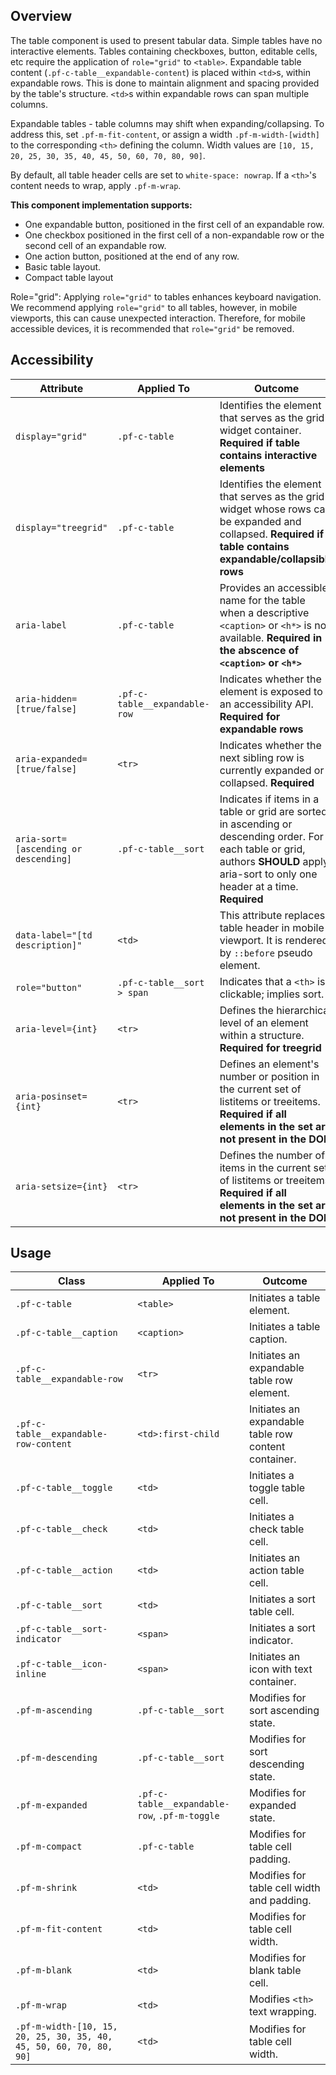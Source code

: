 ## Overview

The table component is used to present tabular data. Simple tables have no interactive elements. Tables containing checkboxes, button, editable cells, etc require the application of `role="grid"` to `<table>`. Expandable table content (`.pf-c-table__expandable-content`) is placed within `<td>`s, within expandable rows.
This is done to maintain alignment and spacing provided by the table's structure. `<td>`s within expandable rows can span multiple columns.

Expandable tables - table columns may shift when expanding/collapsing. To address this, set `.pf-m-fit-content`, or assign a width `.pf-m-width-[width]` to the corresponding `<th>` defining the column. Width values are `[10, 15, 20, 25, 30, 35, 40, 45, 50, 60, 70, 80, 90]`.

By default, all table header cells are set to `white-space: nowrap`. If a `<th>`'s content needs to wrap, apply `.pf-m-wrap`.

**This component implementation supports:**
- One expandable button, positioned in the first cell of an expandable row.
- One checkbox positioned in the first cell of a non-expandable row or the second cell of an expandable row.
- One action button, positioned at the end of any row.
- Basic table layout.
- Compact table layout


Role="grid":
Applying `role="grid"` to tables enhances keyboard navigation. We recommend applying `role="grid"` to all tables, however, in mobile viewports, this can cause unexpected interaction. Therefore, for mobile accessible devices, it is recommended that `role="grid"` be removed.

## Accessibility

| Attribute | Applied To | Outcome |
| -- | -- | -- |
| `display="grid"` | `.pf-c-table` | Identifies the element that serves as the grid widget container. **Required if table contains interactive elements** |
| `display="treegrid"` | `.pf-c-table` | Identifies the element that serves as the grid widget whose rows can be expanded and collapsed. **Required if table contains expandable/collapsible rows** |
| `aria-label` | `.pf-c-table` | Provides an accessible name for the table when a descriptive `<caption>` or `<h*>` is not available. **Required in the abscence of `<caption>` or `<h*>`** |
| `aria-hidden=[true/false]` | `.pf-c-table__expandable-row` | Indicates whether the element is exposed to an accessibility API. **Required for expandable rows** |
| `aria-expanded=[true/false]` | `<tr>` | Indicates whether the next sibling row is currently expanded or collapsed. **Required** |
| `aria-sort=[ascending or descending]` | `.pf-c-table__sort` | Indicates if items in a table or grid are sorted in ascending or descending order. For each table or grid, authors __SHOULD__ apply aria-sort to only one header at a time. **Required**|
| `data-label="[td description]"` | `<td>` | This attribute replaces table header in mobile viewport. It is rendered by `::before` pseudo element. |
| `role="button"` | `.pf-c-table__sort > span` | Indicates that a `<th>` is clickable; implies sort. |
| `aria-level={int}` | `<tr>` | Defines the hierarchical level of an element within a structure. **Required for treegrid** |
| `aria-posinset={int}` | `<tr>` | Defines an element's number or position in the current set of listitems or treeitems. **Required if all elements in the set are not present in the DOM** |
| `aria-setsize={int}` | `<tr>` | Defines the number of items in the current set of listitems or treeitems. **Required if all elements in the set are not present in the DOM** |


## Usage

| Class | Applied To | Outcome |
| -- | -- | -- |
| `.pf-c-table`                           | `<table>`                                           | Initiates a table element. |
| `.pf-c-table__caption`                  | `<caption>`                                         | Initiates a table caption. |
| `.pf-c-table__expandable-row`           | `<tr>`                                              | Initiates an expandable table row element. |
| `.pf-c-table__expandable-row-content`   | `<td>:first-child`                                  | Initiates an expandable table row content container. |
| `.pf-c-table__toggle`                   | `<td>`                                              | Initiates a toggle table cell. |
| `.pf-c-table__check`                    | `<td>`                                              | Initiates a check table cell. |
| `.pf-c-table__action`                   | `<td>`                                              | Initiates an action table cell. |
| `.pf-c-table__sort`                     | `<td>`                                              | Initiates a sort table cell. |
| `.pf-c-table__sort-indicator`           | `<span>`                                            | Initiates a sort indicator. |
| `.pf-c-table__icon-inline`              | `<span>`                                            | Initiates an icon with text container. |
| `.pf-m-ascending`                       | `.pf-c-table__sort`                                 | Modifies for sort ascending state. |
| `.pf-m-descending`                      | `.pf-c-table__sort`                                 | Modifies for sort descending state. |
| `.pf-m-expanded `                       | `.pf-c-table__expandable-row`, `.pf-m-toggle`       | Modifies for expanded state. |
| `.pf-m-compact`                         | `.pf-c-table`                                       | Modifies for table cell padding. |
| `.pf-m-shrink`                          | `<td>`                                              | Modifies for table cell width and padding. |
| `.pf-m-fit-content`                     | `<td>`                                              | Modifies for table cell width. |
| `.pf-m-blank`                           | `<td>`                                              | Modifies for blank table cell. |
| `.pf-m-wrap`                            | `<td>`                                              | Modifies `<th>` text wrapping. |
| `.pf-m-width-[10, 15, 20, 25, 30, 35, 40, 45, 50, 60, 70, 80, 90]` | `<td>`                   | Modifies for table cell width. |
